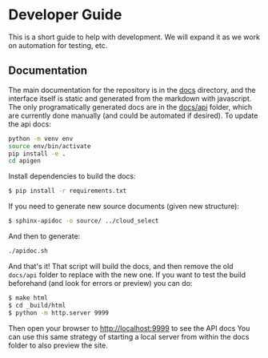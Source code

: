 # Developer Guide

This is a short guide to help with development. We will expand it as we work
on automation for testing, etc.

## Documentation

The main documentation for the repository is in the [docs](https://github.com/converged-computing/cloud-select/tree/main/docs) directory,
and the interface itself is static and generated from the markdown with
javascript. The only programatically generated docs are in the [docs/api](https://github.com/converged-computing/cloud-select/tree/main/docs/api)
folder, which are currently done manually (and could be automated if desired). To update the api docs:

```bash
python -m venv env
source env/bin/activate
pip install -e .
cd apigen
```

Install dependencies to build the docs:

```bash
$ pip install -r requirements.txt
```

If you need to generate new source documents (given new structure):

```bash
$ sphinx-apidoc -o source/ ../cloud_select
```

And then to generate:

```bash
./apidoc.sh
```

And that's it! That script will build the docs, and then remove the old `docs/api`
folder to replace with the new one. If you want to test the build beforehand
(and look for errors or preview) you can do:

```bash
$ make html
$ cd _build/html
$ python -m http.server 9999
```

Then open your browser to [http://localhost:9999](http://localhost:9999)
to see the API docs You can use this same strategy of starting a local
server from within the docs folder to also preview the site.
